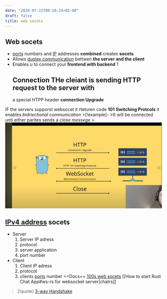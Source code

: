 ```yaml
---
date: "2024-07-22T09:10:24+02:00"
draft: false
title: web socets
---
```


## Web socets

-   [ports](/ports/ports) numbers and
    [IP](/Network/Ref_OSI/IP) addresses **combined** creates
    **socets**
-   Allows [duplex
    communication](/Network/Phisicall/duplex_communication)
    bettwen **the server and the client**
-   Enables u to connect your **frontend with backend**
    1
    ## Connection THe cleiant is sending HTTP request to the server with
    a special HTPP header **connection Upgrade**

IF the servers supporst websocet it rteturen code **101** **Switching
Protcols** it enables *bidriectional communication* \>\[!example\]- \>It
will be connected unti either parites sends a *close messege*
\>![WebsocetConnectionUpgrade_visual.png](/static/WebsocetConnectionUpgrade_visual.png)

## [IPv4 address](/Network/basic_network_connections/IPv4_address) socets

-   Server
    1.  Server IP adress
    2.  protocol
    3.  server application
    4.  port number
-   Client
    1.  Client IP adress
    2.  protocol
    3.  clients [ports](/ports/ports) number ==Docs== [100s
        web socets](https://www.youtube.com/watch?v:%20ayUfHdHFCZE)
        \[\[How to start Rust Chat App#ws-rs for websocket
        server\|chatrs\]\]

> \[!quote\] [3-way Handshake](/for_later/3-way_Handshake)
